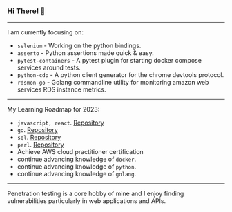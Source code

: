### Hi There! 👋

-----

I am currently focusing on:

 - `selenium` - Working on the python bindings.
 - `asserto` - Python assertions made quick & easy.
 - `pytest-containers` - A pytest plugin for starting docker compose services around tests.
 - `python-cdp` - A python client generator for the chrome devtools protocol.
 - `rdsmon-go` - Golang commandline utility for monitoring amazon web services RDS instance metrics.

-----

My Learning Roadmap for 2023:

 - `javascript, react`. [Repository](https://github.com/symonk/)
 - `go`. [Repository](https://github.com/symonk/learning-golang)
 - `sql`. [Repository](https://github.com/symonk/learning-sql)
 - `perl`. [Repository](https://github.com/symonk/learning-perl)
 - Achieve AWS cloud practitioner certification
 - continue advancing knowledge of `docker`.
 - continue advancing knowledge of `python`.
 - continue advancing knowledge of `golang`.

-----

Penetration testing is a core hobby of mine and I enjoy finding vulnerabilities particularly in
web applications and APIs.
